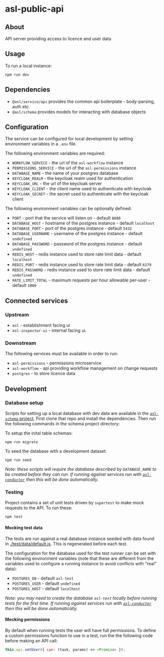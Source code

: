 # asl-public-api

## About

API server providing access to licence and user data

## Usage

To run a local instance:

```
npm run dev
```

## Dependencies

* `@asl/service/api` provides the common api boilerplate - body-parsing, auth etc.
* `@asl/schema` provides models for interacting with database objects

## Configuration

The service can be configured for local development by setting environment variables in a `.env` file.

The following environment variables are required:

* `WORKFLOW_SERVICE` - the url of the `asl-workflow` instance
* `PERMISSIONS_SERVICE` - the url of the `asl-permissions` instance
* `DATABASE_NAME` - the name of your postgres database
* `KEYCLOAK_REALM` - the keycloak realm used for authentication
* `KEYCLOAK_URL` - the url of the keycloak server
* `KEYCLOAK_CLIENT` - the client name used to authenticate with keycloak
* `KEYCLOAK_SECRET` - the secret used to authenticate with the keycloak client

The following environment variables can be optionally defined:

* `PORT` - port that the service will listen on - default `8080`
* `DATABASE_HOST` - hostname of the postgres instance - default `localhost`
* `DATABASE_PORT` - port of the postgres instance - default `5432`
* `DATABASE_USERNAME` - username of the postgres instance - default `undefined`
* `DATABASE_PASSWORD` - password of the postgres instance - default `undefined`
* `REDIS_HOST` - redis instance used to store rate limit data - default `localhost`
* `REDIS_PORT` - redis instance used to store rate limit data - default `6379`
* `REDIS_PASSWORD` - redis instance used to store rate limit data - default `undefined`
* `RATE_LIMIT_TOTAL` - maximum requests per hour allowable per-user - default `1000`

## Connected services

### Upstream

* `asl` - establishment facing ui
* `asl-inspector-ui` - internal facing ui.

### Downstream

The following services must be available in order to run:

* `asl-permissions` - permissions microservice
* `asl-workflow` - api providing workflow management on change requests
* `postgres` - to store licence data

## Development

### Database setup

Scripts for setting up a local database with dev data are available in the [`asl-schema` project](https://github.com/ukhomeoffice/asl-schema). First clone that repo and install the dependencies. Then run the following commands in the schema project directory:

To setup the inital table schemas:

```
npm run migrate
```

To seed the database with a development dataset:

```
npm run seed
```

_Note: these scripts will require the database described by `DATABASE_NAME` to be created before they can run. If running against services run with [`asl-conductor`](https://github.com/ukhomeoffice/asl-conductor) then this will be done automatically._

### Testing

Project contains a set of unit tests driven by `supertest` to make mock requests to the API. To run these:

```
npm test
```

#### Mocking test data

The tests are run against a real database instance seeded with data found in [./test/data/default.js](./test/data/default.js). This is regenerated before each test.

The configuration for the database used for the test runner can be set with the following environment variables (note that these are different from the variables used to configure a running instance to avoid conflicts with "real" data):

* `POSTGRES_DB` - default `asl-test`
* `POSTGRES_USER` - default `undefined`
* `POSTGRES_HOST` - default `localhost`

_Note: you may need to create the database `asl-test` locally before running tests for the first time. If running against services run with [`asl-conductor`](https://github.com/ukhomeoffice/asl-conductor) then this will be done automatically._

#### Mocking permissions

By default when running tests the user will have full permissions. To define a custom permissions function to use in a test, run the the following code before making an API call:

```js
this.api.setUser({ can: (task, params) => <Promise> });
```
